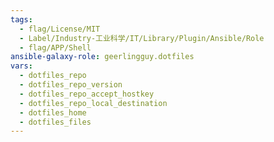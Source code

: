```yaml
---
tags:
  - flag/License/MIT
  - Label/Industry-工业科学/IT/Library/Plugin/Ansible/Role
  - flag/APP/Shell
ansible-galaxy-role: geerlingguy.dotfiles
vars:
  - dotfiles_repo
  - dotfiles_repo_version
  - dotfiles_repo_accept_hostkey
  - dotfiles_repo_local_destination
  - dotfiles_home
  - dotfiles_files
---
```

